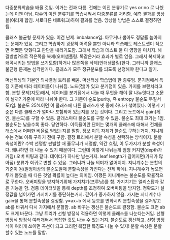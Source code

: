 다중분류학습을 배울 것임. 이거는 전과 다름. 전에는 이진 분류기로 yes or no 로 나눴는데 이젠 아님. 다수의 이진 분류기를 학습시켜서 다중분류를 처리함. 예측 결과를 앙상블(여러개 합침. 서로다른 네트워크)하여 결과를 얻음. 앙상블 방법은 스스로 결정하면 됨. 

클래스 불균형 문제가 있음. 이건 난제. imbalance임. 아무거나 뽑아도 정답률 높아지는 문제가 있음. 그리고 학습하기 굉장히 어려울 뿐만 아니라 학습해도 테스트셋이 적으면 어쨌든 맞췄다고 판단을 내리기도함. 그래서 학습과 테스트 둘 다 영향을 미치지. 해결방법?으로 적은쪽을 복제(오버샘플링. 똑같은거라 효과가 별로 없음. 그래서 복제하고 왜곡시키는 방법을 쓰기도함)하거나 많은쪽을 삭제(언더샘플링)한다. 그러니까 클래스 불균형 문제는 심각한거다. 클래스가 모두 정규분포를 띄도록 선정해야 한다고 알기.

머신러닝의 기본인 의사결정 트리를 배움. 머신러닝 학습법에 한 종류임. 분기점에서 특징 기준에 따라 데이터들이 나눠짐. 노드(점)가 있고 분기점이 있음. 가지를 브랜치라고함. 분할 문제(지도)에서, 데이터를 분기점에서 나눌 때 무엇을 해야 잘 나누엇다고 소문이 날까? 기준에 따라 나눠야 한다. 그 기준이 순도(purity, 즉 entropy 불순도 무질서도)임. 불순도 25%이면 이 클래스에 다른 클래스가 넷 중에 하나가 섞여있다. 이렇게 기준은 다른 클래스가 얼마나 포함되어 있는지를 보는 것이다. 그리고 노드에서 gain(게인, 불순도)를 구할 수 있음. 클래스마다 불순도를 구할 수 있음. 불순도 최대 크기는 1임. 불순도는 낮을수록 좋다. 당연하다. 이득율이란 단어는 몇개의 클래스에 대해서 전체클래스에서 어떠한 비율로 얻었는지를 말함. 정보 이득 자체가 불순도 구하는거지. 지니계수는 정보 이득 구하기 전에 구함. 결정 트리에서 분할 속성을 선택하는 방식이지. 분할 속성이란? 수박 선명함 판별할 때 줄무늬가 서명함, 약간 흐림,  이 두가지가 분할 속성이다. 왜냐하면 더 나눌 수 있기 때문이다. 그런데 이렇게 나뉘는게 엄청 커지면(depth가 커짐) 오버 피팅과 같다. 데이터가 하나만 남는거지. leaf length가 길어지면(가지가 많아짐) 분류가 회귀로 변할 수 있음. 그러니까 나눌 의미가 없어지지. 지니계수는 분할의 기준이 됨(일정이상의 불순도일때 분할속성을 가진다는 전제 하에).  지니계수가 높으면 두개 뽑았을 때 다른 것일 확률이 높다는 의미임. 어쨌든 지니계수는 불순도를 확률적으로 구한다. 오버피팅을 방지하기위해 가지치기(프루닝)를 함. 가지치기는 얼리스탑과 같은 기능을 함. 검증 데이터셋을 통해 depth를 조정하여 오버피팅을 방지함. 정확도가 설정값을 넘어가면 가지치기를 중단하는거지. 깊이가 증가하지 않음. 가지는 지니계수나 gain을 통해 분할속성을 결정함. y=ax+b 에서 등호를 변화시켜 분할속성을 결저앟고 ab를 바꿔서 다시 가지에서 분할함. ab 바꾸는 갱신은 불순도로 결정함. 불순도 크면 ab도 크게 바꾼다. 그냥 트리가 선형 방정식 적용하면 이렇게 클래스를 나눈다는거임. 선형 방정식 방정식 여러개써서 복잡한 것도 나눌 수 있는거지. 불순도로 갱신하고. 선형 방정식이 여러개 쓰이면 곡선이 되고 그러면 복잡한 특징도 나눌 수 있지! 분할 속성은 분할할수 있는 노드를 말함.